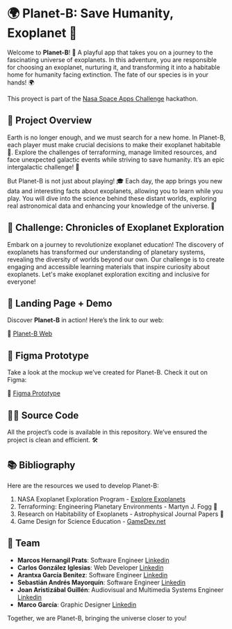 # 🌍 Planet-B: Save Humanity, Exoplanet 🚀

Welcome to **Planet-B**! 🌟 A playful app that takes you on a journey to the fascinating universe of exoplanets. In this adventure, you are responsible for choosing an exoplanet, nurturing it, and transforming it into a habitable home for humanity facing extinction. The fate of our species is in your hands! 🌍

This proyect is part of the [Nasa Space Apps Challenge](https://www.spaceappschallenge.org/) hackathon.

## 🎯 Project Overview
Earth is no longer enough, and we must search for a new home. In Planet-B, each player must make crucial decisions to make their exoplanet habitable 🌿. Explore the challenges of terraforming, manage limited resources, and face unexpected galactic events while striving to save humanity. It’s an epic intergalactic challenge! 🌌

But Planet-B is not just about playing! 🎓 Each day, the app brings you new data and interesting facts about exoplanets, allowing you to learn while you play. You will dive into the science behind these distant worlds, exploring real astronomical data and enhancing your knowledge of the universe. 🔭

## 🚀 Challenge: Chronicles of Exoplanet Exploration

Embark on a journey to revolutionize exoplanet education! The discovery of exoplanets has transformed our understanding of planetary systems, revealing the diversity of worlds beyond our own. Our challenge is to create engaging and accessible learning materials that inspire curiosity about exoplanets. Let's make exoplanet exploration exciting and inclusive for everyone!

## 🚀 Landing Page + Demo
Discover **Planet-B** in action! Here’s the link to our web:

🔗 [Planet-B Web](https://www.planetb.vip)

## 🎨 Figma Prototype
Take a look at the mockup we’ve created for Planet-B. Check it out on Figma:

🔗 [Figma Prototype](https://www.figma.com/design/rDJAnIgo38ZjhDImWYwOzS/SpaceApps2024?node-id=9-5&t=oKg1hFsp8qKun4v5-1)

## 🧑‍💻 Source Code
All the project’s code is available in this repository. We’ve ensured the project is clean and efficient. 🛠

## 📚 Bibliography
Here are the resources we used to develop Planet-B:

1. NASA Exoplanet Exploration Program - [Explore Exoplanets](https://exoplanets.nasa.gov)
2. Terraforming: Engineering Planetary Environments - Martyn J. Fogg 📘
3. Research on Habitability of Exoplanets - Astrophysical Journal Papers 🔬
4. Game Design for Science Education - [GameDev.net](https://www.gamedev.net)

## 👥 Team

- **Marcos Hernangil Prats**: Software Engineer [Linkedin](https://www.linkedin.com/in/marcos-hernangil-prats/)  
- **Carlos González Iglesias**: Web Developer [Linkedin](https://www.linkedin.com/in/clsgon/)
- **Arantxa García Benitez**: Software Engineer [Linkedin](https://www.linkedin.com/in/arantxa-garcia-benitez-434b29233/)
- **Sebastián Andrés Mayorquín**: Software Engineer [Linkedin](https://www.linkedin.com/in/samthink/)
- **Joan Aristizábal Guillén**: Audiovisual and Multimedia Systems Engineer [Linkedin](https://www.linkedin.com/in/joan-aristiz%C3%A1bal-guill%C3%A9n-028b6b267/)
- **Marco García**: Graphic Designer [Linkedin](https://www.linkedin.com/in/marco-garc%C3%ADa-224174247/)

Together, we are Planet-B, bringing the universe closer to you!
